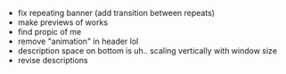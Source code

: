 - fix repeating banner (add transition between repeats)
- make previews of works
- find propic of me
- remove "animation" in header lol
- description space on bottom is uh.. scaling vertically with window size
- revise descriptions